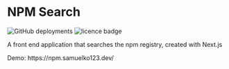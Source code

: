 # NPM Search

![GitHub deployments](https://img.shields.io/github/deployments/samuelko123/npm-search/production?label=vercel&logo=vercel)
![licence badge](https://img.shields.io/github/license/samuelko123/npm-search)

<p>A front end application that searches the npm registry, created with Next.js</p>
<p>Demo: https://npm.samuelko123.dev/</p>
